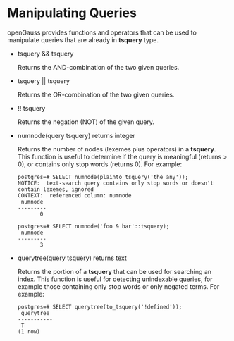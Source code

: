 # Manipulating Queries<a name="EN-US_TOPIC_0242370493"></a>

openGauss provides functions and operators that can be used to manipulate queries that are already in  **tsquery**  type.

-   tsquery && tsquery

    Returns the AND-combination of the two given queries.


-   tsquery || tsquery

    Returns the OR-combination of the two given queries.


-   !! tsquery

    Returns the negation \(NOT\) of the given query.


-   numnode\(query tsquery\) returns integer

    Returns the number of nodes \(lexemes plus operators\) in a  **tsquery**. This function is useful to determine if the query is meaningful \(returns \> 0\), or contains only stop words \(returns 0\). For example:

    ```
    postgres=# SELECT numnode(plainto_tsquery('the any'));
    NOTICE:  text-search query contains only stop words or doesn't contain lexemes, ignored
    CONTEXT:  referenced column: numnode
     numnode 
    ---------
           0
    
    postgres=# SELECT numnode('foo & bar'::tsquery);
     numnode
    ---------
           3
    ```


-   querytree\(query tsquery\) returns text

    Returns the portion of a  **tsquery**  that can be used for searching an index. This function is useful for detecting unindexable queries, for example those containing only stop words or only negated terms. For example:

    ```
    postgres=# SELECT querytree(to_tsquery('!defined'));
     querytree 
    -----------
     T
    (1 row)
    ```


